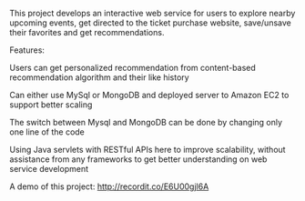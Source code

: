 This project develops an interactive web service for users to explore nearby upcoming events, get directed to the ticket purchase website, save/unsave their favorites and get recommendations.

Features:

Users can get personalized recommendation from content-based recommendation algorithm and their like history

Can either use MySql or MongoDB and deployed server to Amazon EC2 to support better scaling

The switch between Mysql and MongoDB can be done by changing only one line of the code

Using Java servlets with RESTful APIs here to improve scalability, without assistance from any frameworks to get better
understanding on web service development


A demo of this project: http://recordit.co/E6U00gjl6A
